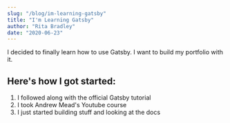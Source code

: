 ```yaml
---
slug: "/blog/im-learning-gatsby"
title: "I'm Learning Gatsby"
author: "Rita Bradley"
date: "2020-06-23"
---
```


I decided to finally learn how to use Gatsby. I want to build my portfolio with it.

## Here's how I got started:

1. I followed along with the official Gatsby tutorial
2. I took Andrew Mead's Youtube course
3. I just started building stuff and looking at the docs
